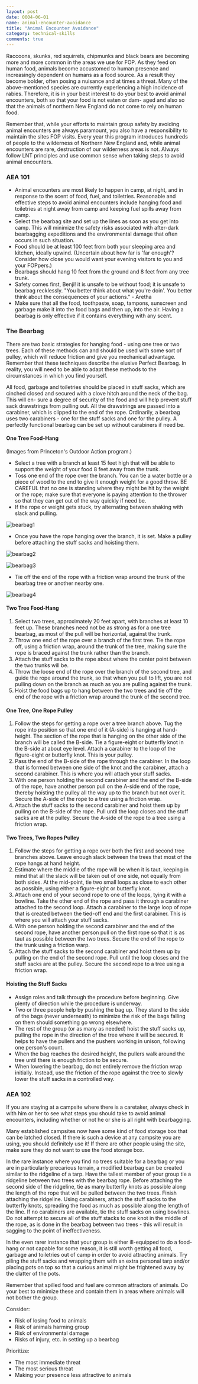 ```yaml
---
layout: post
date: 0004-06-01
name: animal-encounter-avoidance
title: "Animal Encounter Avoidance"
category: technical-skills
comments: true
---
```


Raccoons, skunks, red squirrels, chipmunks and black bears are becoming more and more common in the areas we use for FOP. As they feed on human food, animals become accustomed to human presence and increasingly dependent on humans as a food source. As a result they become bolder, often posing a nuisance and at times a threat. Many of the above-mentioned species are currently experiencing a high incidence of rabies. Therefore, it is in your best interest to do your best to avoid animal encounters, both so that your food is not eaten or dam- aged and also so that the animals of northern New England do not come to rely on human food.

Remember that, while your efforts to maintain group safety by avoiding animal encounters are always paramount, you also have a responsibility to maintain the sites FOP visits. Every year this program introduces hundreds of people to the wilderness of Northern New England and, while animal encounters are rare, destruction of our wilderness areas is not. Always follow LNT principles and use common sense when taking steps to avoid animal encounters.

### AEA 101

- Animal encounters are most likely to happen in camp, at night, and in response to the scent of food, fuel, and toiletries. Reasonable and effective steps to avoid animal encounters include hanging food and toiletries at night away from camp and keeping fuel spills away from camp.
- Select the bearbag site and set up the lines as soon as you get into camp. This will minimize the safety risks associated with after-dark bearbagging expeditions and the environmental damage that often occurs in such situation.
- Food should be at least 100 feet from both your sleeping area and kitchen, ideally upwind. (Uncertain about how far is 'far enough'? Consider how close you would want your evening visitors to you and your FOPpers.)
- Bearbags should hang 10 feet from the ground and 8 feet from any tree trunk.
- Safety comes first, Benji! it is unsafe to be without food; it is unsafe to bearbag recklessly. "You better think about what you're doin'. You better think about the consequences of your actions." - Aretha
- Make sure that all the food, toothpaste, soap, tampons, sunscreen and garbage make it into the food bags and then up, into the air. Having a bearbag is only effective if it contains everything with any scent.

### The Bearbag

There are two basic strategies for hanging food - using one tree or two trees. Each of these methods can and should be used with some sort of pulley, which will reduce friction and give you mechanical advantage. Remember that these techniques describe the elusive Perfect Bearbag. In reality, you will need to be able to adapt these methods to the circumstances in which you find yourself.

All food, garbage and toiletries should be placed in stuff sacks, which are cinched closed and secured with a clove hitch around the neck of the bag. This will en- sure a degree of security of the food and will help prevent stuff sack drawstrings from pulling out. All the drawstrings are passed into a carabiner, which is clipped to the end of the rope. Ordinarily, a bearbag uses two carabiners - one for the stuff sacks and one for the pulley. A perfectly functional bearbag can be set up without carabiners if need be.

#### One Tree Food-Hang

(Images from Princeton's Outdoor Action program.)

- Select a tree with a branch at least 15 feet high that will be able to support the weight of your food 8 feet away from the trunk.
- Toss one end of the rope over the branch. You can tie a water bottle or a piece of wood to the end to give it enough weight for a good throw. BE CAREFUL that no one is standing where they might be hit by the weight or the rope; make sure that everyone is paying attention to the thrower so that they can get out of the way quickly if need be.
- If the rope or weight gets stuck, try alternating between shaking with slack and pulling.

![bearbag1][bearbag1]

- Once you have the rope hanging over the branch, it is set. Make a pulley before attaching the stuff sacks and hoisting them.

![bearbag2][bearbag2]

![bearbag3][bearbag3]

- Tie off the end of the rope with a friction wrap around the trunk of the bearbag tree or another nearby one.

![bearbag4][bearbag4]

#### Two Tree Food-Hang

1. Select two trees, approximately 20 feet apart, with branches at least 10 feet up. These branches need not be as strong as for a one tree bearbag, as most of the pull will be horizontal, against the trunk.
2. Throw one end of the rope over a branch of the first tree. Tie the rope off, using a friction wrap, around the trunk of the tree, making sure the rope is braced against the trunk rather than the branch.
3. Attach the stuff sacks to the rope about where the center point between the two trunks will be.
4. Throw the loose end of the rope over the branch of the second tree, and guide the rope around the trunk, so that when you pull to lift, you are not pulling down on the branch as much as you are pulling against the trunk.
5. Hoist the food bags up to hang between the two trees and tie off the end of the rope with a friction wrap around the trunk of the second tree.

#### One Tree, One Rope Pulley

1. Follow the steps for getting a rope over a tree branch above. Tug the rope into position so that one end of it (A-side) is hanging at hand-height. The section of the rope that is hanging on the other side of the branch will be called the B-side. Tie a figure-eight or butterfly knot in the B-side at about eye level. Attach a carabiner to the loop of the figure-eight or butterfly knot. This is your pulley.
2. Pass the end of the B-side of the rope through the carabiner. In the loop that is formed between one side of the knot and the carabiner, attach a second carabiner. This is where you will attach your stuff sacks.
3. With one person holding the second carabiner and the end of the B-side of the rope, have another person pull on the A-side end of the rope, thereby hoisting the pulley all the way up to the branch but not over it. Secure the A-side of the rope to a tree using a friction wrap.
4. Attach the stuff sacks to the second carabiner and hoist them up by pulling on the B-side of the rope. Pull until the loop closes and the stuff sacks are at the pulley. Secure the A-side of the rope to a tree using a friction wrap.

#### Two Trees, Two Ropes Pulley

1. Follow the steps for getting a rope over both the first and second tree branches above. Leave enough slack between the trees that most of the rope hangs at hand height.
2. Estimate where the middle of the rope will be when it is taut, keeping in mind that all the slack will be taken out of one side, not equally from both sides. At the mid-point, tie two small loops as close to each other as possible, using either a figure-eight or butterfly knot.
3. Attach one end of your second rope to one of the loops, tying it with a bowline. Take the other end of the rope and pass it through a carabiner attached to the second loop. Attach a carabiner to the large loop of rope that is created between the tied-off end and the first carabiner. This is where you will attach your stuff sacks.
4. With one person holding the second carabiner and the end of the second rope, have another person pull on the first rope so that it is as taut as possible between the two trees. Secure the end of the rope to the trunk using a friction warp.
5. Attach the stuff sacks to the second carabiner and hoist them up by pulling on the end of the second rope. Pull until the loop closes and the stuff sacks are at the pulley. Secure the second rope to a tree using a friction wrap.

#### Hoisting the Stuff Sacks

- Assign roles and talk through the procedure before beginning. Give plenty of direction while the procedure is underway.
- Two or three people help by pushing the bag up. They stand to the side of the bags (never underneath) to minimize the risk of the bags falling on them should something go wrong elsewhere.
- The rest of the group (or as many as needed) hoist the stuff sacks up, pulling the rope in the direction of the tree where it will be secured. It helps to have the pullers and the pushers working in unison, following one person's count.
- When the bag reaches the desired height, the pullers walk around the tree until there is enough friction to be secure.
- When lowering the bearbag, do not entirely remove the friction wrap initially. Instead, use the friction of the rope against the tree to slowly lower the stuff sacks in a controlled way.

### AEA 102

If you are staying at a campsite where there is a caretaker, always check in with him or her to see what steps you should take to avoid animal encounters, including whether or not he or she is all right with bearbagging.

Many established campsites now have some kind of food storage box that can be latched closed. If there is such a device at any campsite you are using, you should definitely use it! If there are other people using the site, make sure they do not want to use the food storage box.

In the rare instance where you find no trees suitable for a bearbag or you are in particularly precarious terrain, a modified bearbag can be created similar to the ridgeline of a tarp. Have the tallest member of your group tie a ridgeline between two trees with the bearbag rope. Before attaching the second side of the ridgeline, tie as many butterfly knots as possible along the length of the rope that will be pulled between the two trees. Finish attaching the ridgeline. Using carabiners, attach the stuff sacks to the butterfly knots, spreading the food as much as possible along the length of the line. If no carabiners are available, tie the stuff sacks on using bowlines. Do not attempt to secure all of the stuff stacks to one knot in the middle of the rope, as is done in the bearbag between two trees - this will result in sagging to the point of ineffectiveness.

In the even rarer instance that your group is either ill-equipped to do a food-hang or not capable for some reason, it is still worth getting all food, garbage and toiletries out of camp in order to avoid attracting animals. Try piling the stuff sacks and wrapping them with an extra personal tarp and/or placing pots on top so that a curious animal might be frightened away by the clatter of the pots.

Remember that spilled food and fuel are common attractors of animals. Do your best to minimize these and contain them in areas where animals will not bother the group.

Consider:

- Risk of losing food to animals
- Risk of animals harming group
- Risk of environmental damage
- Risks of injury, etc. in setting up a bearbag

Prioritize:

- The most immediate threat
- The most serious threat
- Making your presence less attractive to animals

[bearbag1]: http://www.princeton.edu/~oa/graphics/bearbag1.gif
[bearbag2]: http://www.princeton.edu/~oa/graphics/bearbag2.gif
[bearbag3]: http://www.princeton.edu/~oa/graphics/bearbag3.gif
[bearbag4]: http://www.princeton.edu/~oa/graphics/bearbag4.gif

